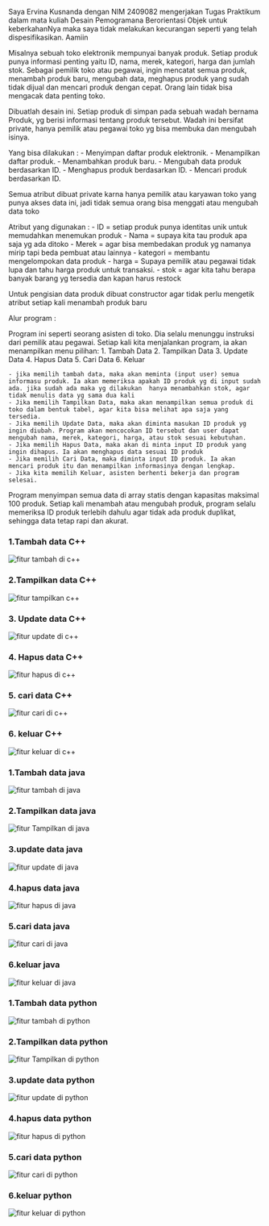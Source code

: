 Saya Ervina Kusnanda dengan NIM 2409082 mengerjakan Tugas Praktikum 
dalam mata kuliah Desain Pemogramana Berorientasi Objek untuk keberkahanNya maka saya tidak melakukan kecurangan seperti yang telah dispesifikasikan. Aamiin

Misalnya sebuah toko elektronik mempunyai banyak produk. Setiap produk punya informasi penting yaitu ID, nama, merek, kategori, harga dan jumlah stok. Sebagai pemilik toko atau pegawai, ingin mencatat semua produk, menambah produk baru, mengubah data, meghapus produk yang sudah tidak dijual dan mencari produk dengan cepat. Orang lain tidak bisa mengacak data penting toko. 

Dibuatlah desain ini. Setiap produk di simpan pada sebuah wadah bernama Produk, yg berisi informasi tentang produk tersebut. Wadah ini bersifat private, hanya pemilik atau pegawai toko yg bisa membuka dan mengubah isinya.

Yang bisa dilakukan :
    - Menyimpan daftar produk elektronik.
    - Menampilkan daftar produk.
    - Menambahkan produk baru.
    - Mengubah data produk berdasarkan ID.
    - Menghapus produk berdasarkan ID.
    - Mencari produk berdasarkan ID.

Semua atribut dibuat private karna hanya pemilik atau karyawan toko yang punya akses data ini, jadi tidak semua orang bisa menggati atau mengubah data toko

Atribut yang digunakan :
    - ID = setiap produk punya identitas unik untuk memudahkan menemukan produk
    - Nama = supaya kita tau produk apa saja yg ada ditoko
    - Merek = agar bisa membedakan produk yg namanya mirip tapi beda pembuat atau lainnya
    - kategori = membantu mengelompokan data produk
    - harga = Supaya pemilik atau pegawai tidak lupa dan tahu harga produk untuk transaksi.
    - stok = agar kita tahu berapa banyak barang yg tersedia dan kapan harus restock

Untuk pengisian data produk dibuat constructor agar tidak perlu mengetik atribut setiap kali menambah produk baru


Alur program : 

Program ini seperti seorang asisten di toko. Dia selalu menunggu instruksi dari pemilik atau pegawai. Setiap kali kita menjalankan program, ia akan menampilkan menu pilihan:
    1. Tambah Data
    2. Tampilkan Data
    3. Update Data
    4. Hapus Data
    5. Cari Data
    6. Keluar

    - jika memilih tambah data, maka akan meminta (input user) semua informasu produk. Ia akan memeriksa apakah ID produk yg di input sudah ada. jika sudah ada maka yg dilakukan  hanya menambahkan stok, agar tidak menulis data yg sama dua kali
    - Jika memilih Tampilkan Data, maka akan menampilkan semua produk di toko dalam bentuk tabel, agar kita bisa melihat apa saja yang tersedia.
    - Jika memilih Update Data, maka akan diminta masukan ID produk yg ingin diubah. Program akan mencocokan ID tersebut dan user dapat mengubah nama, merek, kategori, harga, atau stok sesuai kebutuhan.
    - Jika memilih Hapus Data, maka akan di minta input ID produk yang ingin dihapus. Ia akan menghapus data sesuai ID produk 
    - Jika memilih Cari Data, maka diminta input ID produk. Ia akan mencari produk itu dan menampilkan informasinya dengan lengkap.
    - Jika kita memilih Keluar, asisten berhenti bekerja dan program selesai.


Program menyimpan semua data di array statis dengan kapasitas maksimal 100 produk. Setiap kali menambah atau mengubah produk, program selalu memeriksa ID produk terlebih dahulu agar tidak ada produk duplikat, sehingga data tetap rapi dan akurat.

### 1.Tambah data C++
![fitur tambah di c++](https://github.com/Erviina/TP1DPBO2425C2/blob/main/Dokumen/C%2B%2B%20fitur%201.png?raw=true)

### 2.Tampilkan data C++
![fitur tampilkan c++](https://github.com/Erviina/TP1DPBO2425C2/blob/main/Dokumen/C%2B%2B%20fitur%202.png?raw=true)

### 3. Update data C++
![fitur update di c++](https://github.com/Erviina/TP1DPBO2425C2/blob/main/Dokumen/C%2B%2B%20fitur%203.png?raw=true)

### 4. Hapus data C++
![fitur hapus di c++](https://github.com/Erviina/TP1DPBO2425C2/blob/main/Dokumen/C%2B%2B%20fitur%204.png?raw=true)

### 5. cari data C++
![fitur cari di c++](https://github.com/Erviina/TP1DPBO2425C2/blob/main/Dokumen/C%2B%2B%20fitur%205.png?raw=true)

### 6. keluar C++
![fitur keluar di c++](https://github.com/Erviina/TP1DPBO2425C2/blob/main/Dokumen/C%2B%2B%20fitur%206.png?raw=true)


### 1.Tambah data java
![fitur tambah di java](https://github.com/Erviina/TP1DPBO2425C2/blob/main/Dokumen/java%20fitur%201.png?raw=true)

### 2.Tampilkan data java
![fitur Tampilkan di java](https://github.com/Erviina/TP1DPBO2425C2/blob/main/Dokumen/java%20fitur%202.png?raw=true)

### 3.update data java
![fitur update di java](https://github.com/Erviina/TP1DPBO2425C2/blob/main/Dokumen/java%20fitur%203.png?raw=true)

### 4.hapus data java
![fitur hapus di java](https://github.com/Erviina/TP1DPBO2425C2/blob/main/Dokumen/java%20fitur%204.png?raw=true)

### 5.cari data java
![fitur cari di java](https://github.com/Erviina/TP1DPBO2425C2/blob/main/Dokumen/java%20fitur%205.png?raw=true)

### 6.keluar java
![fitur keluar di java](https://github.com/Erviina/TP1DPBO2425C2/blob/main/Dokumen/java%20fitur%206.png?raw=true)

### 1.Tambah data python
![fitur tambah di python](https://github.com/Erviina/TP1DPBO2425C2/blob/main/Dokumen/python%20fitur%201.png?raw=true)

### 2.Tampilkan data python
![fitur Tampilkan di python](https://github.com/Erviina/TP1DPBO2425C2/blob/main/Dokumen/python%20fitur%202.png?raw=true)

### 3.update data python
![fitur update di python](https://github.com/Erviina/TP1DPBO2425C2/blob/main/Dokumen/python%20fitur%203.png?raw=true)

### 4.hapus data python
![fitur hapus di python](https://github.com/Erviina/TP1DPBO2425C2/blob/main/Dokumen/python%20fitur%204.pngraw=true)

### 5.cari data python
![fitur cari di python](https://github.com/Erviina/TP1DPBO2425C2/blob/main/Dokumen/python%20fitur%205.png?raw=true)

### 6.keluar python
![fitur keluar di python](https://github.com/Erviina/TP1DPBO2425C2/blob/main/Dokumen/python%20fitur%206.png?raw=true)
